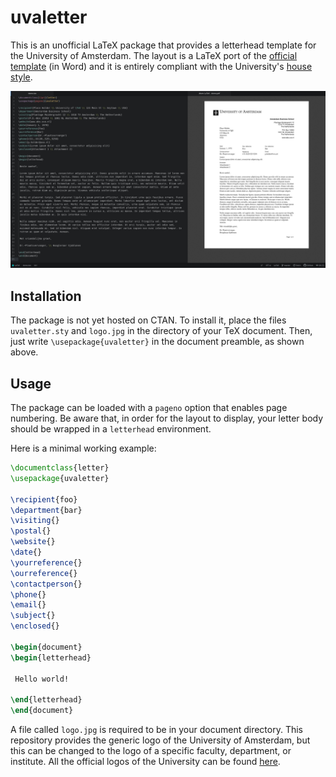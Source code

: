 # uvaletter

This is an unofficial LaTeX package that provides a letterhead template for the University of Amsterdam. The layout is a LaTeX port of the [official template](https://www.uva.nl/over-de-uva/over-de-universiteit/huisstijl/downloadstools/brief/brief.html) (in Word) and it is entirely compliant with the University's [house style](https://www.uva.nl/over-de-uva/over-de-universiteit/huisstijl/huisstijl.html).

![](https://github.com/piazzai/uvaletter/blob/master/demo/demo.jpg)

## Installation

The package is not yet hosted on CTAN. To install it, place the files `uvaletter.sty` and `logo.jpg` in the directory of your TeX document. Then, just write `\usepackage{uvaletter}` in the document preamble, as shown above.

## Usage

The package can be loaded with a `pageno` option that enables page numbering. Be aware that, in order for the layout to display, your letter body should be wrapped in a `letterhead` environment.

Here is a minimal working example:

```tex
\documentclass{letter}
\usepackage{uvaletter}

\recipient{foo}
\department{bar}
\visiting{}
\postal{}
\website{}
\date{}
\yourreference{}
\ourreference{}
\contactperson{}
\phone{}
\email{}
\subject{}
\enclosed{}

\begin{document}
\begin{letterhead}

 Hello world!

\end{letterhead}
\end{document}
```

A file called `logo.jpg` is required to be in your document directory. This repository provides the generic logo of the University of Amsterdam, but this can be changed to the logo of a specific faculty, department, or institute. All the official logos of the University can be found [here](https://www.uva.nl/over-de-uva/over-de-universiteit/huisstijl/huisstijlelementen/logo/logo.html).
